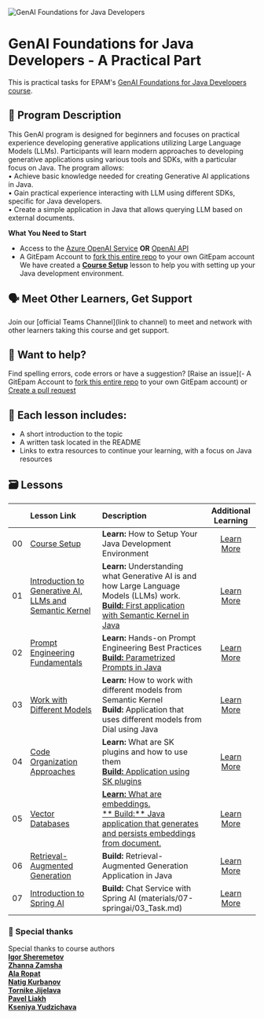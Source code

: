 ![GenAI Foundations for Java Developers](./images/banner.png)
# GenAI Foundations for Java Developers - A Practical Part
This is practical tasks for EPAM's [GenAI Foundations for Java Developers course](https://learn.epam.com).
## 🌱 Program Description
This GenAI program is designed for beginners and focuses on practical experience developing generative applications utilizing Large Language Models (LLMs). Participants will learn modern approaches to developing generative applications using various tools and SDKs, with a particular focus on Java.
The program allows:  
•	Achieve basic knowledge needed for creating Generative AI applications in Java.  
•	Gain practical experience interacting with LLM using different SDKs, specific for Java developers.  
•	Create a simple application in Java that allows querying LLM based on external documents.

**What You Need to Start**
- Access to the [Azure OpenAI Service](https://azure.microsoft.com/en-us/products/ai-services/openai-service) **OR** [OpenAI API](https://platform.openai.com/docs/quickstart)
- A GitEpam Account to [fork this entire repo](https://git.epam.com/epm-cdp/global-java-foundation-program/java-courses/-/tree/main/gen-ai-bootcamp/) to your own GitEpam account
  We have created a **[Course Setup](./00-course-setup/README.md)** lesson to help you with setting up your Java development environment.

## 🗣️ Meet Other Learners, Get Support
Join our [official Teams Channel](link to channel) to meet and network with other learners taking this course and get support.

##  🙏 Want to help?
Find spelling errors, code errors or have a suggestion?  [Raise an issue](- A GitEpam Account to [fork this entire repo](https://git.epam.com/epm-cdp/global-java-foundation-program/java-courses/-/tree/main/gen-ai-bootcamp/fork) to your own GitEpam account) or [Create a pull request](https://github.com/epam-net-cc/GenAIFoundationsForJavaDevelopers/pulls)
## 📂 Each lesson includes:
- A short introduction to the topic
- A written task located in the README
- Links to extra resources to continue your learning, with a focus on Java resources
## 🗃️ Lessons
|    | Lesson Link                                                                                         | Description                                                                                                                                                                                           |                                                                     Additional Learning                                                                     |
|:--:|:----------------------------------------------------------------------------------------------------|:------------------------------------------------------------------------------------------------------------------------------------------------------------------------------------------------------|:-----------------------------------------------------------------------------------------------------------------------------------------------------------:|
| 00 | [Course Setup](materials/00-course-setup/README.md)                                                 | **Learn:** How to Setup Your Java Development Environment                                                                                                                                             | [Learn More](https://docs.oracle.com/en/java/javase/17/install/installation-jdk-microsoft-windows-platforms.html#GUID-A7E27B90-A28D-4237-9383-A58B416071CA) |
| 01 | [Introduction to Generative AI, LLMs and Semantic Kernel](materials/01-genai-basic/01_materials.md) | **Learn:** Understanding what Generative AI is and how Large Language Models (LLMs) work.<br/>[**Build:** First application with Semantic Kernel in Java](materials/01-genai-basic/02_task.md)        |                                              [Learn More](materials/01-genai-basic/03_additional_materials.md)                                              |
| 02 | [Prompt Engineering Fundamentals](materials/02-prompt-engineering/01_materials.md)                  | **Learn:** Hands-on Prompt Engineering Best Practices<br/>[**Build:** Parametrized Prompts in Java](materials/02-prompt-engineering/02_task.md)                                                       |                                          [Learn More](materials/02-prompt-engineering/03_additional_materials.md)                                           |
| 03 | [Work with Different Models](materials/03-work-with-different-models/)                              | **Learn:** How to work with different models from Semantic Kernel<br/>**Build:** Application that uses different models from Dial using Java                                                          |                                         [Learn More](https://learn.microsoft.com/en-us/collections/zk25b3g6n6ko14)                                          |
| 04 | [Code Organization Approaches](materials/04-project-organization/)                                  | **Learn:** What are SK plugins and how to use them <br/>[**Build:** Application using SK plugins](materials/04-project-organization/02_task)                                                       |                                         [Learn More](materials/04-project-organization/03_additional_materials)                                          |
| 05 | [Vector Databases](materials/05-embeddings/)                                                        | [**Learn:** What are embeddings.](materials/05-embedding/01_materials)<br/>[** Build:** Java application that generates and persists embeddings from document.](materials/05-embedding/02_task) |                                               [Learn More](materials/05-embedding/03_additional_materials)                                                |
| 06 | [Retrieval-Augmented Generation](materials/06-retrieval-augmented-generation/)                      | **Build:** Retrieval-Augmented Generation Application in Java                                                                                                                                         |                                         [Learn More](https://learn.microsoft.com/en-us/collections/zk25b3g6n6ko14)                                          |
| 07 | [Introduction to Spring AI](materials/07-springai/01_Introduction_to_SpringAI.md)                   | **Build:** Chat Service with Spring AI (materials/07-springai/03_Task.md)                                                                                                                             |                                               [Learn More](materials/07-springai/04_additional_materials.md)                                                |
### 🌟 Special thanks
Special thanks to course authors<br/>
[**Igor Sheremetov**](https://telescope.epam.com/who/Igor_Sheremetov )  <br/>
[**Zhanna Zamsha**](https://telescope.epam.com/who/Zhanna_Zamsha )   <br/>
[**Ala Ropat**](https://telescope.epam.com/who/Ala_Ropat )<br/>
[**Natig Kurbanov**](https://telescope.epam.com/who/Natig_Kurbanov ) <br/> 
[**Tornike Jijelava**](https://telescope.epam.com/who/Tornike_Jijelava )<br/>
[**Pavel Liakh**](https://telescope.epam.com/who/Pavel_Liakh )<br/>
[**Kseniya Yudzichava**](https://telescope.epam.com/who/Kseniya_Yudzichava )
